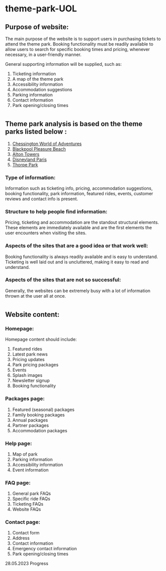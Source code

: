 # theme-park-UOL

## Purpose of website:
The main purpose of the website is to support users in purchasing tickets to attend the theme park. Booking functionality must be readily available to allow users to search for specific booking times and pricing, whenever necessary, in a user-friendly manner.

General supporting information will be supplied, such as:
1) Ticketing information
2) A map of the theme park
3) Accessibility information
4) Accommodation suggestions
5) Parking information
6) Contact information
7) Park opening/closing times

#

## Theme park analysis is based on the theme parks listed below :
1) [Chessington World of Adventures](https://www.chessington.com/)
2) [Blackpool Pleasure Beach](https://www.blackpoolpleasurebeach.com/)
3) [Alton Towers](https://www.altontowers.com/)
4) [Disneyland Paris](https://www.disneylandparis.com/en-gb/)
5) [Thorpe Park](https://www.thorpepark.com/)

### Type of information:
Information such as ticketing info, pricing, accommodation suggestions, booking functionality, park information, featured rides, events, customer reviews and contact info is present.

### Structure to help people find information:
Pricing, ticketing and accommodation are the standout structural elements. These elements are immediately available and are the first elements the user encounters when visiting the sites.

### Aspects of the sites that are a good idea or that work well:
Booking functionality is always readily available and is easy to understand.
Ticketing is well laid out and is uncluttered, making it easy to read and understand.

### Aspects of the sites that are not so successful:
Generally, the websites can be extremely busy with a lot of information thrown at the user all at once.

#

## Website content:
### Homepage:
Homepage content should include:
1) Featured rides
2) Latest park news
3) Pricing updates
4) Park pricing packages
5) Events
6) Splash images
7) Newsletter signup
8) Booking functionality

### Packages page:
1) Featured (seasonal) packages
2) Family booking packages
3) Annual packages
4) Partner packages
5) Accommodation packages

### Help page:
1) Map of park
2) Parking information
3) Accessibility information
4) Event information

### FAQ page:
1) General park FAQs
2) Specific ride FAQs
3) Ticketing FAQs
4) Website FAQs

### Contact page:
1) Contact form
2) Address
3) Contact information
4) Emergency contact information
5) Park opening/closing times

28.05.2023 Progress



